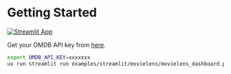 # Getting Started
[![Streamlit App](https://static.streamlit.io/badges/streamlit_badge_black_white.svg)](https://movielens.streamlit.app)

Get your OMDB API key from [here](https://www.omdbapi.com/apikey.aspx).

```sh
export OMDB_API_KEY=xxxxxxx
uv run streamlit run examples/streamlit/movielens/movielens_dashboard.py
```
